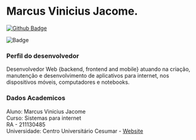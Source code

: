 # Marcus Vinicius Jacome.

[![Github Badge](https://img.shields.io/badge/-Github-000?style=flat-square&logo=Github&logoColor=white&link=https://github.com/markabc01)](https://github.com/markabc01)

![Badge](https://img.shields.io/badge/Projeto-BACKEND-%237159c1?style=for-the-badge&logo=ghost)



### Perfil do desenvolvedor
Desenvolvedor Web {backend, frontend and mobile} atuando na criação, manutenção e desenvolvimento de aplicativos para internet, nos dispositivos móveis, computadores e notebooks.


### Dados Academicos

Aluno: Marcus Vinicius Jacome<br>
Curso: Sistemas para internet<br>
RA - 211130485<br>
Universidade: Centro Universitário Cesumar - [Website](https://www.unicesumar.edu.br/) 
